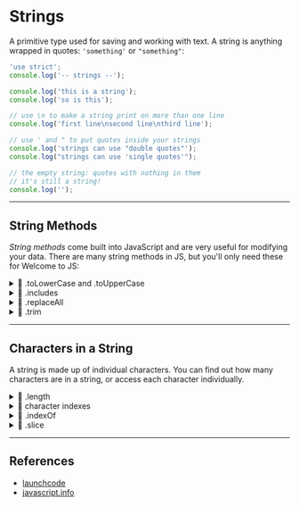 # Strings

A primitive type used for saving and working with text. A string is anything wrapped in
quotes: `'something'` or `"something"`:

```js
'use strict';
console.log('-- strings --');

console.log('this is a string');
console.log('so is this');

// use \n to make a string print on more than one line
console.log('first line\nsecond line\nthird line');

// use ' and " to put quotes inside your strings
console.log('strings can use "double quotes"');
console.log("strings can use 'single quotes'");

// the empty string: quotes with nothing in them
// it's still a string!
console.log('');
```

---

## String Methods

_String methods_ come built into JavaScript and are very useful for modifying your data.
There are many string methods in JS, but you'll only need these for Welcome to JS:

<details>
<summary>🥚 .toLowerCase and .toUpperCase</summary>

```js
'use strict';
console.log('-- .toLowerCase and .toUpperCase --');

// returns a new string with all lower case letters
console.log('HackYourFuture'.toLowerCase()); // 'hackyourfuture'

// returns a new string with all upper case letters
console.log('HackYourFuture'.toUpperCase()); // 'HACKYOURFUTURE'
```

</details>
<details>
<summary>🥚 .includes</summary>

```js
'use strict';
console.log('-- .includes --');

// returns true or false
//  true: if the string includes the argument
//  false: if it does not
// upper/lower case matters
console.log('Abc'.includes('Ab')); // true
console.log('Abc'.includes('bc')); // true
console.log('Abc'.includes('ab')); // false
console.log('Abc'.includes('BC')); // false
```

</details>
<details>
<summary>🥚 .replaceAll</summary>

```js
'use strict';
console.log('-- .replaceAll --');

// returns a new string with the first argument replaced by the second
console.log('abc'.replaceAll('b', '')); // 'ac'
console.log('computers'.replaceAll('z', '!')); // 'computers'
console.log('hi from me, hi to you'.replaceAll('hi', 'bye')); // 'bye from me, bye to you'
```

</details>
<details>
<summary>🥚 .trim</summary>

```js
'use strict';
console.log('-- .trim --');

// returns a new string with all the white space removed from the ends
console.log('  hello  '.trim()); // 'hello'
console.log('  hello'.trim()); // 'hello'
console.log('hello  '.trim()); // 'hello'
```

</details>

---

## Characters in a String

A string is made up of individual characters. You can find out how many characters are in
a string, or access each character individually.

<details>
<summary>🥚 .length</summary>

```js
'use strict';
console.log('-- .length --');

// out how many characters are in a string
console.log(''.length); // 0
console.log('a'.length); // 1
console.log('ab'.length); // 2
console.log('abc'.length); // 3
```

</details>
<details>
<summary>🥚 character indexes</summary>

```js
'use strict';
console.log('-- character indexes --');

// get a specific character from a string
//  careful, the first character is [0]!
console.log('abc'[-1]); // undefined
console.log('abc'[0]); // 'a'
console.log('abc'[1]); // 'b'
console.log('abc'[2]); // 'c'
console.log('abc'[3]); // undefined
```

</details>
<details>
<summary>🐣 .indexOf</summary>

```js
'use strict';
console.log('-- strings: .indexOf --');

console.log('single characters');
// returns the index of a substring inside a string
console.log('abc'.indexOf('a')); // 0
console.log('abc'.indexOf('b')); // 1
console.log('abc'.indexOf('c')); // 2

console.log('the empty string');
// everything contains the empty string at index 0
console.log(''.indexOf('')); // 0
console.log('abc'.indexOf('')); // 0
console.log('abc...xyz'.indexOf('')); // 0

console.log('multiple characters');
// you can search for more than one character
console.log('toads'.indexOf('ds')); // 3
console.log('abc'.indexOf('abc')); // 0

console.log('does not exist');
// if the search does not exist, indexOf returns -1
console.log('asdf'.indexOf('x')); // -1
console.log('JavaScript'.indexOf('Python')); // -1
console.log(''.indexOf('hello')); // -1
```

</details>
<details>
<summary>🐣 .slice</summary>

```js
'use strict';
console.log('-- strings: .slice --');

console.log('one argument');
// when you pass in only one number
//  .slice returns the rest of the string from that index
console.log('abcd'.slice(0)); // 'abcd'
console.log('abcd'.slice(1)); //  'bcd'
console.log('abcd'.slice(2)); //   'cd'
console.log('abcd'.slice(3)); //    'd'
console.log('abcd'.slice(5)); // undefined

console.log('two arguments');
// when you pass in two numbers
//  .slice returns the characters from the first index to the second
console.log('abcd'.slice(0, 4)); // 'abcd'
console.log('abcd'.slice(1, 4)); //  'bcd'
console.log('abcd'.slice(1, 3)); //  'bc'
console.log('abcd'.slice(2, 3)); //   'c'
console.log('abcd'.slice(2, 2)); // undefined

console.log('negative arguments');
// when you pass negative numbers
//  the array indexes are counted backwards from the end of the string
console.log('abcd'.slice(-1)); //   'd'
console.log('abcd'.slice(-2)); //  'cd'
console.log('abcd'.slice(-3)); // 'bcd'
console.log('abcd'.slice(-4, -1)); // 'abc'
console.log('abcd'.slice(-3, -1)); //  'bc'
console.log('abcd'.slice(-3, -2)); //  'b'
```

</details>

---

## References

- [launchcode](https://education.launchcode.org/intro-to-professional-web-dev/chapters/data-and-variables/values-and-data-types.html#more-on-strings)
- [javascript.info](https://javascript.info/string#accessing-characters)
